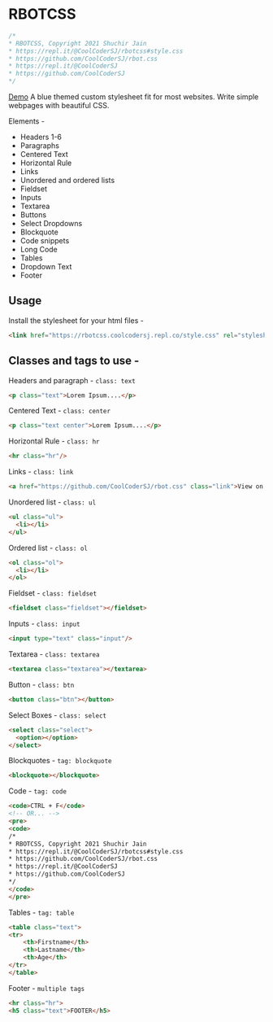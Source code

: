# RBOTCSS
```css
/*
* RBOTCSS, Copyright 2021 Shuchir Jain
* https://repl.it/@CoolCoderSJ/rbotcss#style.css
* https://github.com/CoolCoderSJ/rbot.css
* https://repl.it/@CoolCoderSJ
* https://github.com/CoolCoderSJ
*/
```

[Demo](https://rbotcss.coolcodersj.repl.co/)
A blue themed custom stylesheet fit for most websites. Write simple webpages with beautiful CSS.

Elements -
- Headers 1-6
- Paragraphs
- Centered Text
- Horizontal Rule
- Links
- Unordered and ordered lists
- Fieldset
- Inputs
- Textarea
- Buttons
- Select Dropdowns
- Blockquote
- Code snippets
- Long Code
- Tables
- Dropdown Text
- Footer


## Usage

Install the stylesheet for your html files - 
```html
<link href="https://rbotcss.coolcodersj.repl.co/style.css" rel="stylesheet" type="text/css" />
```

## Classes and tags to use - 

Headers and paragraph - ` class: text `
```html
<p class="text">Lorem Ipsum....</p>
```

Centered Text - ` class: center `
```html
<p class="text center">Lorem Ipsum....</p>
```

Horizontal Rule - ` class: hr `
```html
<hr class="hr"/>
```

Links - ` class: link `
```html
<a href="https://github.com/CoolCoderSJ/rbot.css" class="link">View on Github</a>
```

Unordered list - ` class: ul `
```html
<ul class="ul">
  <li></li>
</ul>
```

Ordered list - ` class: ol `
```html
<ol class="ol">
  <li></li>
</ol>
```

Fieldset - ` class: fieldset `
```html
<fieldset class="fieldset"></fieldset>
```

Inputs - ` class: input `
```html
<input type="text" class="input"/>
```

Textarea - ` class: textarea `
```html
<textarea class="textarea"></textarea>
```

Button - ` class: btn `
```html
<button class="btn"></button>
```

Select Boxes - ` class: select `
```html
<select class="select">
  <option></option>
</select>
```

Blockquotes - ` tag: blockquote `
```html
<blockquote></blockquote>
```

Code - ` tag: code `
```html
<code>CTRL + F</code>
<!-- OR... -->
<pre>
<code>
/*
* RBOTCSS, Copyright 2021 Shuchir Jain
* https://repl.it/@CoolCoderSJ/rbotcss#style.css
* https://github.com/CoolCoderSJ/rbot.css
* https://repl.it/@CoolCoderSJ
* https://github.com/CoolCoderSJ
*/
</code>
</pre>
```

Tables - ` tag: table `
```html
<table class="text">
<tr>
    <th>Firstname</th>
    <th>Lastname</th>
    <th>Age</th>
</tr>
</table>
```

Footer - ` multiple tags `
```html
<hr class="hr">
<h5 class="text">FOOTER</h5>
 ```

